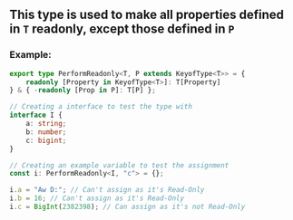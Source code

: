 ## This type is used to make all properties defined in `T` readonly, except those defined in `P`
### Example:
```ts
export type PerformReadonly<T, P extends KeyofType<T>> = {
    readonly [Property in KeyofType<T>]: T[Property]
} & { -readonly [Prop in P]: T[P] };

// Creating a interface to test the type with
interface I {
    a: string;
    b: number;
    c: bigint;
}

// Creating an example variable to test the assignment
const i: PerformReadonly<I, "c"> = {};

i.a = "Aw D:"; // Can't assign as it's Read-Only
i.b = 16; // Can't assign as it's Read-Only
i.c = BigInt(2382398); // Can assign as it's not Read-Only
```
